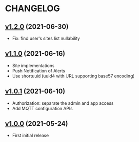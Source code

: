# CHANGELOG
## [v1.2.0](https://github.com/NubeIO/rubix-user-management/tree/v1.2.0) (2021-06-30)
- Fix: find user's sites list nullability

## [v1.1.0](https://github.com/NubeIO/rubix-user-management/tree/v1.1.0) (2021-06-16)
- Site implementations
- Push Notification of Alerts
- Use shortuuid (uuid4 with URL supporting base57 encoding)

## [v1.0.1](https://github.com/NubeIO/rubix-user-management/tree/v1.0.1) (2021-06-10)
- Authorization: separate the admin and app access
- Add MQTT configuration APIs

## [v1.0.0](https://github.com/NubeIO/rubix-user-management/tree/v1.0.0) (2021-05-24)
- First initial release